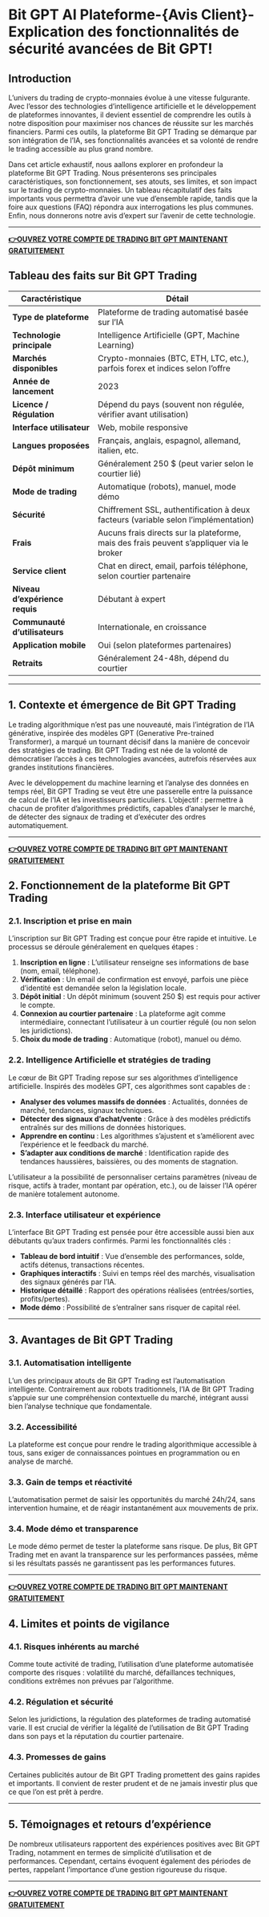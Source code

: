 # Bit GPT AI Plateforme-{Avis Client}-Explication des fonctionnalités de sécurité avancées de Bit GPT!

## Introduction

L’univers du trading de crypto-monnaies évolue à une vitesse fulgurante. Avec l’essor des technologies d’intelligence artificielle et le développement de plateformes innovantes, il devient essentiel de comprendre les outils à notre disposition pour maximiser nos chances de réussite sur les marchés financiers. Parmi ces outils, la plateforme Bit GPT Trading se démarque par son intégration de l’IA, ses fonctionnalités avancées et sa volonté de rendre le trading accessible au plus grand nombre.

Dans cet article exhaustif, nous aallons explorer en profondeur la plateforme Bit GPT Trading. Nous présenterons ses principales caractéristiques, son fonctionnement, ses atouts, ses limites, et son impact sur le trading de crypto-monnaies. Un tableau récapitulatif des faits importants vous permettra d’avoir une vue d’ensemble rapide, tandis que la foire aux questions (FAQ) répondra aux interrogations les plus communes. Enfin, nous donnerons notre avis d’expert sur l’avenir de cette technologie.

---

**[👉OUVREZ VOTRE COMPTE DE TRADING BIT GPT MAINTENANT GRATUITEMENT](https://www.cryptoalertscam.com/bit-gpt-ai-review/)**

## Tableau des faits sur Bit GPT Trading

| Caractéristique                      | Détail                                                                                  |
|-------------------------------------- |----------------------------------------------------------------------------------------|
| **Type de plateforme**               | Plateforme de trading automatisé basée sur l’IA                                         |
| **Technologie principale**           | Intelligence Artificielle (GPT, Machine Learning)                                       |
| **Marchés disponibles**              | Crypto-monnaies (BTC, ETH, LTC, etc.), parfois forex et indices selon l’offre           |
| **Année de lancement**               | 2023                                                                                    |
| **Licence / Régulation**             | Dépend du pays (souvent non régulée, vérifier avant utilisation)                        |
| **Interface utilisateur**            | Web, mobile responsive                                                                  |
| **Langues proposées**                | Français, anglais, espagnol, allemand, italien, etc.                                    |
| **Dépôt minimum**                    | Généralement 250 $ (peut varier selon le courtier lié)                                  |
| **Mode de trading**                  | Automatique (robots), manuel, mode démo                                                 |
| **Sécurité**                         | Chiffrement SSL, authentification à deux facteurs (variable selon l’implémentation)     |
| **Frais**                            | Aucuns frais directs sur la plateforme, mais des frais peuvent s’appliquer via le broker|
| **Service client**                   | Chat en direct, email, parfois téléphone, selon courtier partenaire                     |
| **Niveau d’expérience requis**       | Débutant à expert                                                                       |
| **Communauté d’utilisateurs**        | Internationale, en croissance                                                           |
| **Application mobile**               | Oui (selon plateformes partenaires)                                                     |
| **Retraits**                         | Généralement 24-48h, dépend du courtier                                                 |

---

## 1. Contexte et émergence de Bit GPT Trading

Le trading algorithmique n’est pas une nouveauté, mais l’intégration de l’IA générative, inspirée des modèles GPT (Generative Pre-trained Transformer), a marqué un tournant décisif dans la manière de concevoir des stratégies de trading. Bit GPT Trading est née de la volonté de démocratiser l’accès à ces technologies avancées, autrefois réservées aux grandes institutions financières.

Avec le développement du machine learning et l’analyse des données en temps réel, Bit GPT Trading se veut être une passerelle entre la puissance de calcul de l’IA et les investisseurs particuliers. L’objectif : permettre à chacun de profiter d’algorithmes prédictifs, capables d’analyser le marché, de détecter des signaux de trading et d’exécuter des ordres automatiquement.

---

**[👉OUVREZ VOTRE COMPTE DE TRADING BIT GPT MAINTENANT GRATUITEMENT](https://www.cryptoalertscam.com/bit-gpt-ai-review/)**

## 2. Fonctionnement de la plateforme Bit GPT Trading

### 2.1. Inscription et prise en main

L’inscription sur Bit GPT Trading est conçue pour être rapide et intuitive. Le processus se déroule généralement en quelques étapes :

1. **Inscription en ligne** : L’utilisateur renseigne ses informations de base (nom, email, téléphone).
2. **Vérification** : Un email de confirmation est envoyé, parfois une pièce d’identité est demandée selon la législation locale.
3. **Dépôt initial** : Un dépôt minimum (souvent 250 $) est requis pour activer le compte.
4. **Connexion au courtier partenaire** : La plateforme agit comme intermédiaire, connectant l’utilisateur à un courtier régulé (ou non selon les juridictions).
5. **Choix du mode de trading** : Automatique (robot), manuel ou démo.

### 2.2. Intelligence Artificielle et stratégies de trading

Le cœur de Bit GPT Trading repose sur ses algorithmes d’intelligence artificielle. Inspirés des modèles GPT, ces algorithmes sont capables de :

- **Analyser des volumes massifs de données** : Actualités, données de marché, tendances, signaux techniques.
- **Détecter des signaux d’achat/vente** : Grâce à des modèles prédictifs entraînés sur des millions de données historiques.
- **Apprendre en continu** : Les algorithmes s’ajustent et s’améliorent avec l’expérience et le feedback du marché.
- **S’adapter aux conditions de marché** : Identification rapide des tendances haussières, baissières, ou des moments de stagnation.

L’utilisateur a la possibilité de personnaliser certains paramètres (niveau de risque, actifs à trader, montant par opération, etc.), ou de laisser l’IA opérer de manière totalement autonome.

### 2.3. Interface utilisateur et expérience

L’interface Bit GPT Trading est pensée pour être accessible aussi bien aux débutants qu’aux traders confirmés. Parmi les fonctionnalités clés :

- **Tableau de bord intuitif** : Vue d’ensemble des performances, solde, actifs détenus, transactions récentes.
- **Graphiques interactifs** : Suivi en temps réel des marchés, visualisation des signaux générés par l’IA.
- **Historique détaillé** : Rapport des opérations réalisées (entrées/sorties, profits/pertes).
- **Mode démo** : Possibilité de s’entraîner sans risquer de capital réel.

---

## 3. Avantages de Bit GPT Trading

### 3.1. Automatisation intelligente

L’un des principaux atouts de Bit GPT Trading est l’automatisation intelligente. Contrairement aux robots traditionnels, l’IA de Bit GPT Trading s’appuie sur une compréhension contextuelle du marché, intégrant aussi bien l’analyse technique que fondamentale.

### 3.2. Accessibilité

La plateforme est conçue pour rendre le trading algorithmique accessible à tous, sans exiger de connaissances pointues en programmation ou en analyse de marché.

### 3.3. Gain de temps et réactivité

L’automatisation permet de saisir les opportunités du marché 24h/24, sans intervention humaine, et de réagir instantanément aux mouvements de prix.

### 3.4. Mode démo et transparence

Le mode démo permet de tester la plateforme sans risque. De plus, Bit GPT Trading met en avant la transparence sur les performances passées, même si les résultats passés ne garantissent pas les performances futures.

---

**[👉OUVREZ VOTRE COMPTE DE TRADING BIT GPT MAINTENANT GRATUITEMENT](https://www.cryptoalertscam.com/bit-gpt-ai-review/)**

## 4. Limites et points de vigilance

### 4.1. Risques inhérents au marché

Comme toute activité de trading, l’utilisation d’une plateforme automatisée comporte des risques : volatilité du marché, défaillances techniques, conditions extrêmes non prévues par l’algorithme.

### 4.2. Régulation et sécurité

Selon les juridictions, la régulation des plateformes de trading automatisé varie. Il est crucial de vérifier la légalité de l’utilisation de Bit GPT Trading dans son pays et la réputation du courtier partenaire.

### 4.3. Promesses de gains

Certaines publicités autour de Bit GPT Trading promettent des gains rapides et importants. Il convient de rester prudent et de ne jamais investir plus que ce que l’on est prêt à perdre.

---

## 5. Témoignages et retours d’expérience

De nombreux utilisateurs rapportent des expériences positives avec Bit GPT Trading, notamment en termes de simplicité d’utilisation et de performances. Cependant, certains évoquent également des périodes de pertes, rappelant l’importance d’une gestion rigoureuse du risque.

---

**[👉OUVREZ VOTRE COMPTE DE TRADING BIT GPT MAINTENANT GRATUITEMENT](https://www.cryptoalertscam.com/bit-gpt-ai-review/)**
